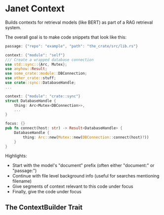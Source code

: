 # Janet Context
Builds contexts for retrieval models (like BERT) as part of a RAG retrieval system.

The overall goal is to make code snippets that look like this:

```rs
passage: {"repo": "example", "path": "the_crate/src/lib.rs"}

context: {"module": "self"}
/// Create a wrapped database connection
use std::sync::{Arc, Mutex};
use anyhow::Result;
use some_crate::module::DBConnection;
use other_crate::stuff;
use crate::sync::DatabaseHandle;
...

context: {"module": "crate::sync"}
struct DatabaseHandle {
    thing: Arc<Mutex<DBConnection>>,
    ...
}

focus: {}
pub fn connect(host: str) -> Result<DatabaseHandle> {
    DatabaseHandle {
        thing: Arc::new(Mutex::new(DBConnection::connect(host)?))
    }
}

```

Highlights:
* Start with the model's "document" prefix (often either "document:" or "passage:")
* Continue with file level background info (useful for searches mentioning filename)
* Give segments of context relevant to this code under focus
* Finally, give the code under focus


## The ContextBuilder Trait

